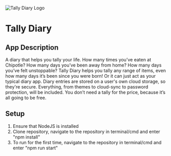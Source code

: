 
![Tally Diary Logo](https://bn1303files.storage.live.com/y4mqujQXhzvWUpQql8VCzF0gF2OaWbT-6HTcuDG_tDZNMEiFAvuPoaTo8yHWWkz6IkSOb7siv7NMt__2lmeQEteiIxZAseWZYGFXK5-MED94pHtLXz5rwHfklo99tA_LGfVKpDQJKTMQ7Gh--eHpCBiS3Ciyn8qBKLYao9-5fHMDAGOT3eCdnrVMzhuYwNiggE0BvmcUNopkK5OCApZxt1k6Q/TallyDiaryLogo.png?psid=1&width=514&height=231)

# Tally Diary

## App Description
A diary that helps you tally your life. How many times you’ve eaten at Chipotle? How many days you’ve been away from home? How many days you’ve felt unstoppable? Tally Diary helps you tally any range of items, even how many days it’s been since you were born! Or it can just act as your typical diary app. Diary entries are stored on a user's own cloud storage, so they're secure. Everything, from themes to cloud-sync to password protection, will be included. You don’t need a tally for the price, because it’s all going to be free.

## Setup
1. Ensure that NodeJS is installed
2. Clone repository, navigate to the repository in terminal/cmd and enter "npm install"
3. To run for the first time, navigate to the repository in terminal/cmd and enter "npm run start"
